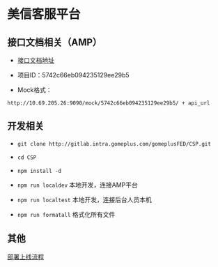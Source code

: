 美信客服平台
============================

## 接口文档相关（AMP）

* [接口文档地址](http://10.69.205.26:9090/#!/main/api/list/5742c66eb094235129ee29b5)

* 项目ID：5742c66eb094235129ee29b5

* Mock格式：

```
http://10.69.205.26:9090/mock/5742c66eb094235129ee29b5/ + api_url
```

## 开发相关

* `git clone http://gitlab.intra.gomeplus.com/gomeplusFED/CSP.git`

* `cd CSP`

* `npm install -d`

* `npm run localdev` 本地开发，连接AMP平台

* `npm run localtest` 本地开发，连接后台人员本机

* `npm run formatall` 格式化所有文件

## 其他
[部署上线流程](./doc/ReleaseFlow.md)
